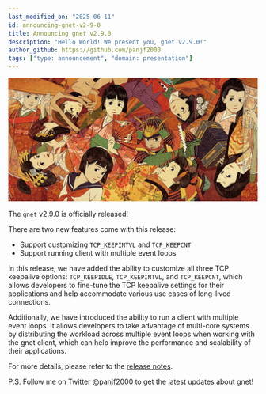 ```yaml
---
last_modified_on: "2025-06-11"
id: announcing-gnet-v2-9-0
title: Announcing gnet v2.9.0
description: "Hello World! We present you, gnet v2.9.0!"
author_github: https://github.com/panjf2000
tags: ["type: announcement", "domain: presentation"]
---
```


![](/img/gnet-v2-9-0.jpg)

The `gnet` v2.9.0 is officially released!

There are two new features come with this release:

- Support customizing `TCP_KEEPINTVL` and `TCP_KEEPCNT`
- Support running client with multiple event loops

In this release, we have added the ability to customize all three TCP keepalive options: `TCP_KEEPIDLE`, `TCP_KEEPINTVL`, and `TCP_KEEPCNT`, which allows developers to fine-tune the TCP keepalive settings for their applications and help accommodate various use cases of long-lived connections.

Additionally, we have introduced the ability to run a client with multiple event loops. It allows developers to take advantage of multi-core systems by distributing the workload across multiple event loops when working with the gnet client, which can help improve the performance and scalability of their applications.

For more details, please refer to the [release notes](https://github.com/panjf2000/gnet/releases/tag/v2.9.0).

P.S. Follow me on Twitter [@panjf2000](https://twitter.com/panjf2000) to get the latest updates about gnet!